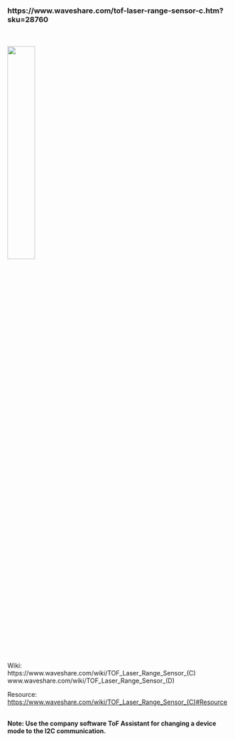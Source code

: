 <h3> https://www.waveshare.com/tof-laser-range-sensor-c.htm?sku=28760</h3>
</br>
</br>

<img  width="35%" src="https://github.com/user-attachments/assets/5ae5cd0f-a1af-4b52-b754-55e38b5672eb">

</br>
</br>
Wiki:
</br>
https://www.waveshare.com/wiki/TOF_Laser_Range_Sensor_(C)
</br>
www.waveshare.com/wiki/TOF_Laser_Range_Sensor_(D)
</br>

Resource:
</br>
https://www.waveshare.com/wiki/TOF_Laser_Range_Sensor_(C)#Resource
</br>
</br>

<b>Note: Use the company software ToF Assistant for changing a device mode to the I2C communication.</b>
